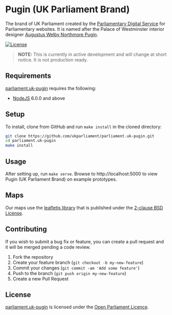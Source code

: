 # Pugin (UK Parliament Brand)
The brand of UK Parliament created by the [Parliamentary Digital Service][pds] for Parliamentary websites. It is named after the Palace of Westminster interior designer [Augustus Welby Northmore Pugin][augustus-pugin].

[![License][shield-license]][info-license]

> **NOTE:** This is currently in active development and will change at short notice. It is not production ready.

## Requirements
[parliament.uk-pugin][parliament.uk-pugin] requires the following:

* [NodeJS][nodejs] 6.0.0 and above

## Setup
To install, clone from GitHub and run `make install` in the cloned directory:

```bash
git clone https://github.com/ukparliament/parliament.uk-pugin.git
cd parliament.uk-pugin
make install
```

## Usage
After setting up, run `make serve`. Browse to http://localhost:5000 to view Pugin (UK Parliament Brand) on example prototypes.

## Maps
Our maps use the [leafletjs library][leafletjs] that is published under the [2-clause BSD License][license-2c-BSD].

## Contributing
If you wish to submit a bug fix or feature, you can create a pull request and it will be merged pending a code review.

1. Fork the repository
1. Create your feature branch (`git checkout -b my-new-feature`)
1. Commit your changes (`git commit -am 'Add some feature'`)
1. Push to the branch (`git push origin my-new-feature`)
1. Create a new Pull Request

## License
[parliament.uk-pugin][parliament.uk-pugin] is licensed under the [Open Parliament Licence][info-license].

[nodejs]:          		  http://nodejs.org
[pug-cli]:         		  https://github.com/pugjs/pug-cli
[leafletjs]:         		http://leafletjs.com/
[license-2c-BSD]:       https://opensource.org/licenses/BSD-2-Clause

[parliament.uk-pugin]:  https://github.com/ukparliament/parliament.uk-pugin
[pds]:             		  https://www.parliament.uk/mps-lords-and-offices/offices/bicameral/parliamentary-digital-service/
[augustus-pugin]:       https://en.wikipedia.org/wiki/Augustus_Pugin

[info-license]:    	  	http://www.parliament.uk/site-information/copyright/open-parliament-licence/
[shield-license]:  		  https://img.shields.io/badge/license-Open%20Parliament%20Licence-blue.svg

